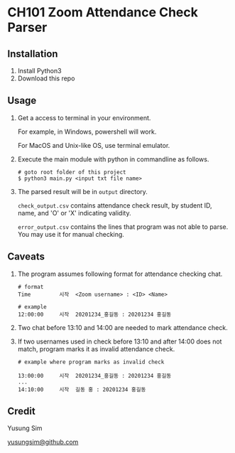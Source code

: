CH101 Zoom Attendance Check Parser
===

Installation
---

1. Install Python3
2. Download this repo

Usage
---

1. Get a access to terminal in your environment.

    For example, in Windows, powershell will work.

    For MacOS and Unix-like OS, use terminal emulator.

2. Execute the main module with python in commandline as follows.

    ```
    # goto root folder of this project
    $ python3 main.py <input txt file name>
    ```

3. The parsed result will be in `output` directory.

    `check_output.csv` contains attendance check result, by student ID, name, and 'O' or 'X' indicating validity.

    `error_output.csv` contains the lines that program was not able to parse. You may use it for manual checking.

Caveats
---

1. The program assumes following format for attendance checking chat.

    ```
    # format
    Time         시작  <Zoom username> : <ID> <Name>

    # example
    12:00:00	 시작  20201234_홍길동 : 20201234 홍길동
    ```

2. Two chat before 13:10 and 14:00 are needed to mark attendance check.

3. If two usernames used in check before 13:10 and after 14:00 does not match, program marks it as invalid attendance check.

    ```
    # example where program marks as invalid check

    13:00:00	 시작  20201234_홍길동 : 20201234 홍길동
    ...
    14:10:00	 시작  길동 홍 : 20201234 홍길동
    ```

Credit
---

Yusung Sim

yusungsim@github.com